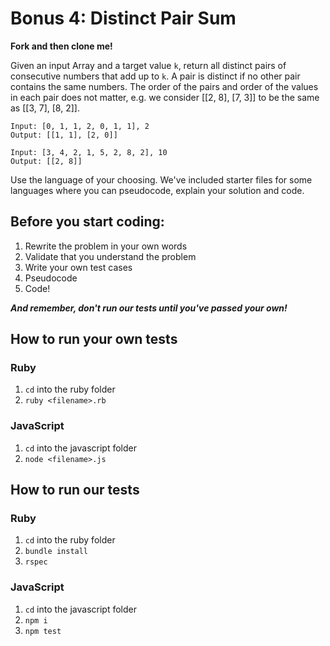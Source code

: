 # Bonus 4: Distinct Pair Sum

**Fork and then clone me!**

Given an input Array and a target value `k`, return all distinct pairs of consecutive numbers that add up to `k`. A pair is distinct if no other pair contains the same numbers. The order of the pairs and order of the values in each pair does not matter, e.g. we consider [[2, 8], [7, 3]] to be the same as [[3, 7], [8, 2]].

```
Input: [0, 1, 1, 2, 0, 1, 1], 2
Output: [[1, 1], [2, 0]]

Input: [3, 4, 2, 1, 5, 2, 8, 2], 10
Output: [[2, 8]]
```

Use the language of your choosing. We've included starter files for some languages where you can pseudocode, explain your solution and code.

## Before you start coding:

1. Rewrite the problem in your own words
2. Validate that you understand the problem
3. Write your own test cases
4. Pseudocode
5. Code!

**_And remember, don't run our tests until you've passed your own!_**

## How to run your own tests

### Ruby

1. `cd` into the ruby folder
2. `ruby <filename>.rb`

### JavaScript

1. `cd` into the javascript folder
2. `node <filename>.js`

## How to run our tests

### Ruby

1. `cd` into the ruby folder
2. `bundle install`
3. `rspec`

### JavaScript

1. `cd` into the javascript folder
2. `npm i`
3. `npm test`
